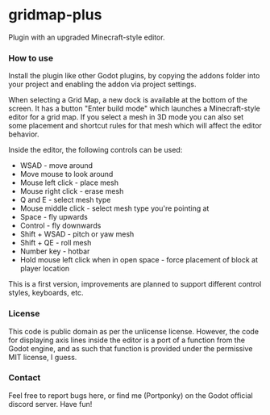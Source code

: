 # gridmap-plus
Plugin with an upgraded Minecraft-style editor.  

### How to use

Install the plugin like other Godot plugins, by copying the addons folder into your project and enabling the addon via project settings.

When selecting a Grid Map, a new dock is available at the bottom of the screen. It has a button "Enter build mode" which launches a Minecraft-style editor for a grid map. If you select a mesh in 3D mode you can also set some placement and shortcut rules for that mesh which will affect the editor behavior.

Inside the editor, the following controls can be used:

* WSAD - move around
* Move mouse to look around
* Mouse left click - place mesh
* Mouse right click - erase mesh
* Q and E - select mesh type
* Mouse middle click - select mesh type you're pointing at
* Space - fly upwards
* Control - fly downwards
* Shift + WSAD - pitch or yaw mesh
* Shift + QE - roll mesh
* Number key - hotbar
* Hold mouse left click when in open space - force placement of block at player location

This is a first version, improvements are planned to support different control styles, keyboards, etc.

### License

This code is public domain as per the unlicense license. However, the code for displaying axis lines inside the editor is a port of a function from the Godot engine, and as such that function is provided under the permissive MIT license, I guess.

### Contact

Feel free to report bugs here, or find me (Portponky) on the Godot official discord server. Have fun!
